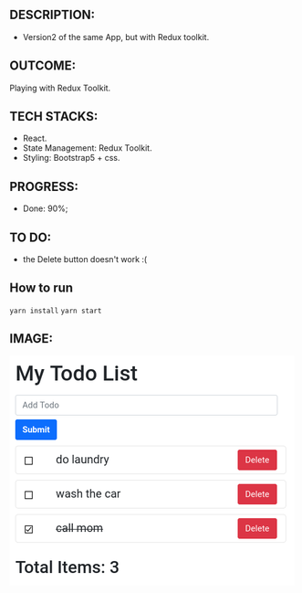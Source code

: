 ## DESCRIPTION:
- Version2 of the same App, but with Redux toolkit.

## OUTCOME:
Playing with Redux Toolkit.

## TECH STACKS:
- React.
- State Management: Redux Toolkit. 
- Styling: Bootstrap5 + css.

## PROGRESS:
- Done: 90%;

## TO DO:
- the Delete button doesn't work :(

## How to run
`yarn install`
`yarn start`


## IMAGE:
![Screenshot of the site](./screenshots/48.todo-version1.png)